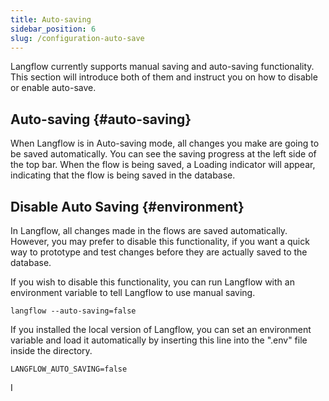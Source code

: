 ```yaml
---
title: Auto-saving
sidebar_position: 6
slug: /configuration-auto-save
---
```


Langflow currently supports manual saving and auto-saving functionality. This section will introduce both of them and instruct you on how to disable or enable auto-save.

## Auto-saving {#auto-saving}

When Langflow is in Auto-saving mode, all changes you make are going to be saved automatically. You can see the saving progress at the left side of the top bar. When the flow is being saved, a Loading indicator will appear, indicating that the flow is being saved in the database.

## Disable Auto Saving {#environment}

In Langflow, all changes made in the flows are saved automatically. However, you may prefer to disable this functionality, if you want a quick way to prototype and test changes before they are actually saved to the database.

If you wish to disable this functionality, you can run Langflow with an environment variable to tell Langflow to use manual saving.

```shell
langflow --auto-saving=false

```

If you installed the local version of Langflow, you can set an environment variable and load it automatically by inserting this line into the ".env" file inside the directory.

```env
LANGFLOW_AUTO_SAVING=false
```

I
